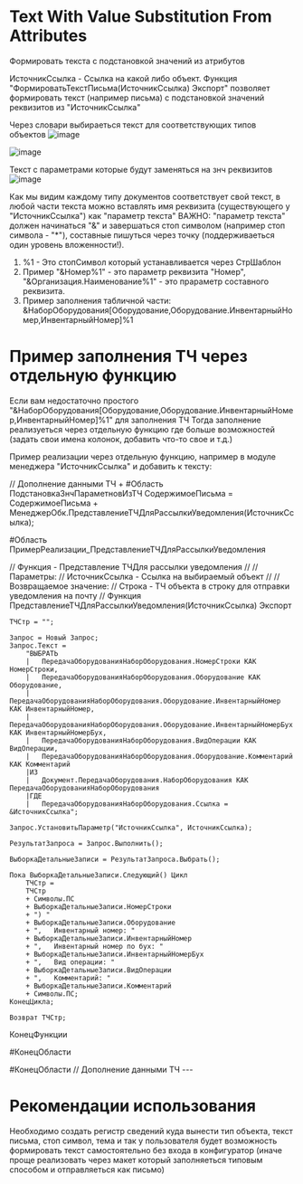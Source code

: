 # Text With Value Substitution From Attributes
Формировать текста с подстановкой значений из атрибутов

ИсточникСсылка - Ссылка на какой либо объект.
Функция "ФормироватьТекстПисьма(ИсточникСсылка) Экспорт" позволяет формировать текст (например письма) с подстановкой значений реквизитов из "ИсточникСсылка"

Через словари выбираеться текст для соответствующих типов объектов
![image](https://user-images.githubusercontent.com/28355711/226540325-581a77b0-602e-466e-a587-b55c9f7b25bc.png)

![image](https://user-images.githubusercontent.com/28355711/226540385-3e87edd8-ac64-4ad5-90ee-6f57ba2d7ecf.png)

Текст с параметрами которые будут заменяться на знч реквизитов
![image](https://user-images.githubusercontent.com/28355711/226540456-03d25929-0050-4760-a2a2-b3adee36b27b.png)

Как мы видим каждому типу документов соответствует свой текст, в любой части текста можно вставлять имя реквизита (существующего у "ИсточникСсылка") как "параметр текста"
ВАЖНО: "параметр текста" должен начинаться "&" и завершаться стоп символом (например стоп символа - "*"), составные пишуться через точку (поддерживаеться один уровень вложенности!). 

1. %1 - Это стопСимвол который устанавливается через СтрШаблон
2. Пример "&Номер%1" - это параметр реквизита "Номер", "&Организация.Наименование%1" - это прараметр составного реквизита.
3. Пример заполнения табличной части: &НаборОборудования[Оборудование,Оборудование.ИнвентарныйНомер,ИнвентарныйНомер]%1





# Пример заполнения ТЧ через отдельную функцию

Если вам недостаточно простого "&НаборОборудования[Оборудование,Оборудование.ИнвентарныйНомер,ИнвентарныйНомер]%1" для заполнения ТЧ
Тогда заполнение реализуеться через отдельную функцию где больше возможностей (задать свои имена колонок, добавить что-то свое и т.д.)

Пример реализации через отдельную функцию, например в модуле менеджера "ИсточникСсылка" и добавить к тексту:

// Дополнение данными ТЧ +
#Область ПодстановкаЗнчПараметновИзТЧ
	СодержимоеПисьма = СодержимоеПисьма + 
	МенеджерОбк.ПредставлениеТЧДляРассылкиУведомления(ИсточникСсылка);
	
#Область ПримерРеализации_ПредставлениеТЧДляРассылкиУведомления
	
// Функция - Представление ТЧДля рассылки уведомления
// 
// Параметры:
//  ИсточникСсылка - Ссылка на выбираемый объект
//
// Возвращаемое значение:
//  Строка - ТЧ объекта в строку для отправки уведомления на почту
//
Функция ПредставлениеТЧДляРассылкиУведомления(ИсточникСсылка) Экспорт
	
	ТЧСтр = "";
	
	Запрос = Новый Запрос;
	Запрос.Текст = 
		"ВЫБРАТЬ
		|	ПередачаОборудованияНаборОборудования.НомерСтроки КАК НомерСтроки,
		|	ПередачаОборудованияНаборОборудования.Оборудование КАК Оборудование,
		|	ПередачаОборудованияНаборОборудования.Оборудование.ИнвентарныйНомер КАК ИнвентарныйНомер,
		|	ПередачаОборудованияНаборОборудования.Оборудование.ИнвентарныйНомерБух КАК ИнвентарныйНомерБух,
		|	ПередачаОборудованияНаборОборудования.ВидОперации КАК ВидОперации,
		|	ПередачаОборудованияНаборОборудования.Оборудование.Комментарий КАК Комментарий		
		|ИЗ
		|	Документ.ПередачаОборудования.НаборОборудования КАК ПередачаОборудованияНаборОборудования
		|ГДЕ
		|	ПередачаОборудованияНаборОборудования.Ссылка = &ИсточникСсылка";
	
	Запрос.УстановитьПараметр("ИсточникСсылка", ИсточникСсылка);
	
	РезультатЗапроса = Запрос.Выполнить();
	
	ВыборкаДетальныеЗаписи = РезультатЗапроса.Выбрать();
	
	Пока ВыборкаДетальныеЗаписи.Следующий() Цикл
		ТЧСтр = 
		ТЧСтр 
		+ Символы.ПС
		+ ВыборкаДетальныеЗаписи.НомерСтроки
		+ ") "
		+ ВыборкаДетальныеЗаписи.Оборудование
		+ ",   Инвентарный номер: "
		+ ВыборкаДетальныеЗаписи.ИнвентарныйНомер
		+ ",   Инвентарный номер по бух: "
		+ ВыборкаДетальныеЗаписи.ИнвентарныйНомерБух
		+ ",   Вид операции: "
		+ ВыборкаДетальныеЗаписи.ВидОперации
		+ ",   Комментарий: "
		+ ВыборкаДетальныеЗаписи.Комментарий
		+ Символы.ПС;
	КонецЦикла;
	
	Возврат ТЧСтр;
	
КонецФункции

#КонецОбласти

#КонецОбласти
// Дополнение данными ТЧ ---

# Рекомендации использования

Необходимо создать регистр сведений куда вынести тип объекта, текст письма, стоп символ, 
тема и так у пользователя будет возможность формировать текст самостоятельно без входа в конфигуратор
(иначе проще реализовать через макет который заполняеться типовым способом и отправляеться как письмо)

